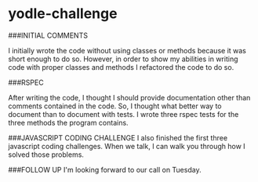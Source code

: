 yodle-challenge
===============

###INITIAL COMMENTS

I initially wrote the code without using classes or methods because it was short enough to do so.  However, in order to show my abilities in writing code with proper classes and methods I refactored the code to do so.

###RSPEC

After writing the code, I thought I should provide documentation other than comments contained in the code.  So, I thought what better way to document than to document with tests.  I wrote three rspec tests for the three methods the program contains.

###JAVASCRIPT CODING CHALLENGE
I also finished the first three javascript coding challenges.  When we talk, I can walk you through how I solved those problems.

###FOLLOW UP
I'm looking forward to our call on Tuesday.
